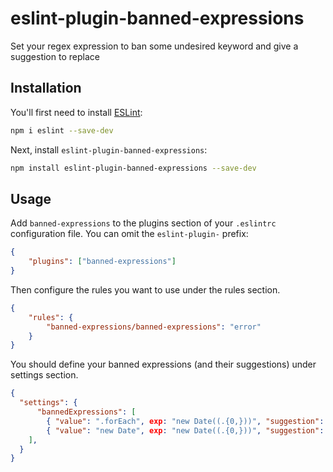 # eslint-plugin-banned-expressions

Set your regex expression to ban some undesired keyword and give a suggestion to replace

## Installation

You'll first need to install [ESLint](https://eslint.org/):

```sh
npm i eslint --save-dev
```

Next, install `eslint-plugin-banned-expressions`:

```sh
npm install eslint-plugin-banned-expressions --save-dev
```

## Usage

Add `banned-expressions` to the plugins section of your `.eslintrc` configuration file. You can omit the `eslint-plugin-` prefix:

```json
{
    "plugins": ["banned-expressions"]
}
```


Then configure the rules you want to use under the rules section.

```json
{
    "rules": {
        "banned-expressions/banned-expressions": "error"
    }
}
```

You should define your banned expressions (and their suggestions) under settings section.

```json
{
  "settings": {
      "bannedExpressions": [
        { "value": ".forEach", exp: "new Date((.{0,}))", "suggestion": "use .map" },
        { "value": "new Date", exp: "new Date((.{0,}))", "suggestion": "use Temporal" },
    ],
  }
}
